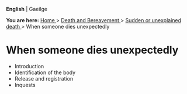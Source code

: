 **English** |  Gaeilge 

**You are here:** [ Home ](/en/) > [ Death and Bereavement ](/en/death/) > [
Sudden or unexplained death ](/en/death/sudden-or-unexplained-death/) > When
someone dies unexpectedly

#  When someone dies unexpectedly

  * Introduction 
  * Identification of the body 
  * Release and registration 
  * Inquests 
